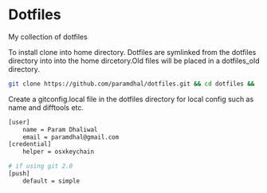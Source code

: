 Dotfiles
========

My collection of dotfiles

To install clone into home directory. Dotfiles are symlinked from the dotfiles directory into into the home dircetory.Old files will be placed in a dotfiles_old directory.

```bash
git clone https://github.com/paramdhal/dotfiles.git && cd dotfiles && ./makesymlinks.sh
```

Create a gitconfig.local file in the dotfiles directory for local config such as name and difftools etc.

```bash
[user]
    name = Param Dhaliwal
    email = paramdhal@gmail.com
[credential]
    helper = osxkeychain

# if using git 2.0
[push]
	default = simple

```
